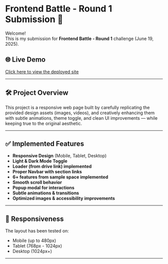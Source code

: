 # Frontend Battle - Round 1 Submission 🚀

Welcome!  
This is my submission for **Frontend Battle - Round 1** challenge (June 19, 2025).

## 🌐 Live Demo

[Click here to view the deployed site](https://your-live-url.netlify.app)

---

## 🛠️ Project Overview

This project is a responsive web page built by carefully replicating the provided design assets (images, videos), and creatively enhancing them with subtle animations, theme toggle, and clean UI improvements — while keeping true to the original aesthetic.

---

## ✅ Implemented Features

- **Responsive Design** (Mobile, Tablet, Desktop)
- **Light & Dark Mode Toggle**
- **Loader (from drive link) implemented**
- **Proper Navbar with section links**
- **6+ features from sample space implemented**
- **Smooth scroll behavior**
- **Popup modal for interactions**
- **Subtle animations & transitions**
- **Optimized images & accessibility improvements**

---

## 📱 Responsiveness

The layout has been tested on:

- Mobile (up to 480px)
- Tablet (768px - 1024px)
- Desktop (1024px+)

---

